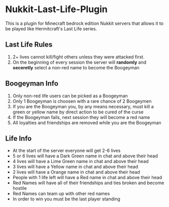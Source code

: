 # Nukkit-Last-Life-Plugin
This is a plugin for Minecraft bedrock edition Nukkit servers that allows it to be played like Hermitcraft's Last Life series.
## Last Life Rules
1. 2+ lives cannot kill/fight others unless they were attacked first.
2. On the beginning of every session the server will **randomly** and **seceretly** select a non-red name to become the Boogeyman
## Boogeyman Info
1. Only non-red life users can be picked as a Boogeyman
2. Only 1 Boogeyman is choosen with a rare chance of 2 Boogeymen
3. If you are the Boogeyman you, by any means necessary, must kill a green or yellow name by direct action to be cured of the curse
4. If the Boogeyman fails, next session they will become a red name
5. All loyalties and friendships are removed while you are the Boogeyman
## Life Info
* At the start of the server everyone will get 2-6 lives
* 5 or 6 lives will have a Dark Green name in chat and above their head
* 4 lives will have a Lime Green name in chat and above their head
* 3 lives will have a Yellow name in chat and above their head
* 2 lives will have a Orange name in chat and above their head
* People with 1 life left will have a Red name in chat and above their head
* Red Names will have all of their friendships and ties broken and become hostile
* Red Names can team up with other red names
* In order to win you must be the last player standing

